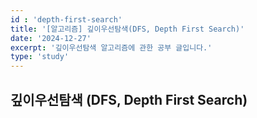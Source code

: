 ```yaml
---
id : 'depth-first-search'
title: '[알고리즘] 깊이우선탐색(DFS, Depth First Search)'
date: '2024-12-27'
excerpt: '깊이우선탐색 알고리즘에 관한 공부 글입니다.'
type: 'study'
---
```


## 깊이우선탐색 (DFS, Depth First Search)